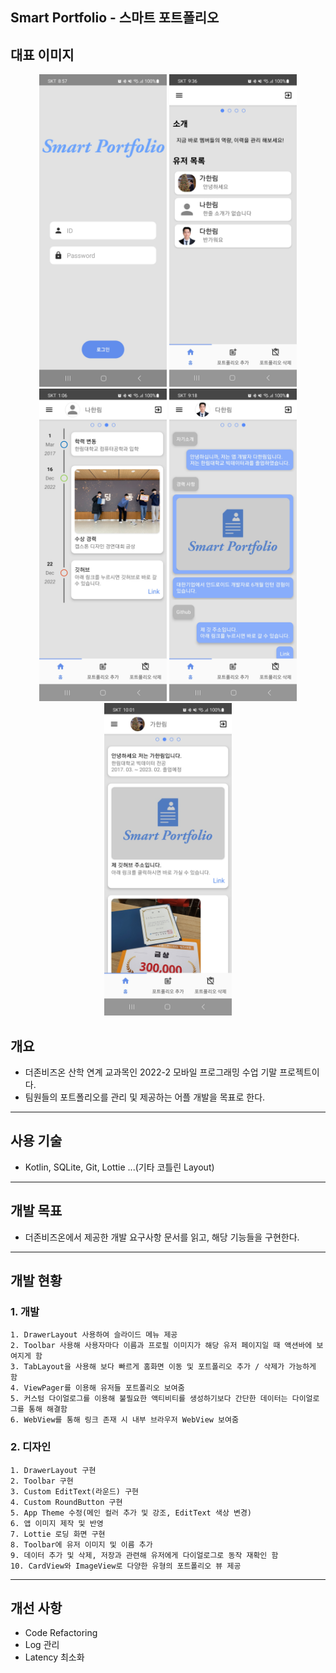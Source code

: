 
## Smart Portfolio - 스마트 포트폴리오

## 대표 이미지
<p orientaion=horizontal align=center>
  <img src=img/refactor-image/Login.jpg height=500>
  <img src=img/refactor-image/Home.jpg height=500>
  <br>
  <img src=img/refactor-image/Port_Timeline.jpg height=500>
  <img src=img/refactor-image/Port_Messenger.jpg height=500>
  <img src=img/refactor-image/Port_Card.jpg height=500>
</p>

## 개요
+ 더존비즈온 산학 연계 교과목인 2022-2 모바일 프로그래밍 수업 기말 프로젝트이다.
+ 팀원들의 포트폴리오를 관리 및 제공하는 어플 개발을 목표로 한다.

---

## 사용 기술
+ Kotlin, SQLite, Git, Lottie ...(기타 코틀린 Layout)
---

## 개발 목표
+ 더존비즈온에서 제공한 개발 요구사항 문서를 읽고, 해당 기능들을 구현한다.
---

## 개발 현황
  ### 1. 개발
    1. DrawerLayout 사용하여 슬라이드 메뉴 제공
    2. Toolbar 사용해 사용자마다 이름과 프로필 이미지가 해당 유저 페이지일 때 액션바에 보여지게 함
    3. TabLayout을 사용해 보다 빠르게 홈화면 이동 및 포트폴리오 추가 / 삭제가 가능하게 함
    4. ViewPager를 이용해 유저들 포트폴리오 보여줌
    5. 커스텀 다이얼로그를 이용해 불필요한 액티비티를 생성하기보다 간단한 데이터는 다이얼로그를 통해 해결함
    6. WebView를 통해 링크 존재 시 내부 브라우저 WebView 보여줌
    
  ### 2. 디자인
    1. DrawerLayout 구현
    2. Toolbar 구현
    3. Custom EditText(라운드) 구현
    4. Custom RoundButton 구현
    5. App Theme 수정(메인 컬러 추가 및 강조, EditText 색상 변경)
    6. 앱 이미지 제작 및 반영
    7. Lottie 로딩 화면 구현
    8. Toolbar에 유저 이미지 및 이름 추가
    9. 데이터 추가 및 삭제, 저장과 관련해 유저에게 다이얼로그로 동작 재확인 함
    10. CardView와 ImageView로 다양한 유형의 포트폴리오 뷰 제공
---

## 개선 사항
+ Code Refactoring
+ Log 관리
+ Latency 최소화
